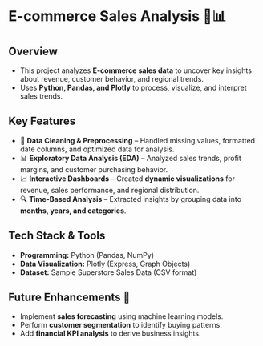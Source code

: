 # **E-commerce Sales Analysis 🛒📊**

## **Overview**
- This project analyzes **E-commerce sales data** to uncover key insights about revenue, customer behavior, and regional trends.  
- Uses **Python, Pandas, and Plotly** to process, visualize, and interpret sales trends.  

## **Key Features**
- 📌 **Data Cleaning & Preprocessing** – Handled missing values, formatted date columns, and optimized data for analysis.  
- 📊 **Exploratory Data Analysis (EDA)** – Analyzed sales trends, profit margins, and customer purchasing behavior.  
- 📈 **Interactive Dashboards** – Created **dynamic visualizations** for revenue, sales performance, and regional distribution.  
- 🔍 **Time-Based Analysis** – Extracted insights by grouping data into **months, years, and categories**.  

## **Tech Stack & Tools**
- **Programming:** Python (Pandas, NumPy)  
- **Data Visualization:** Plotly (Express, Graph Objects)  
- **Dataset:** Sample Superstore Sales Data (CSV format)  

## **Future Enhancements 🚀**
- Implement **sales forecasting** using machine learning models.  
- Perform **customer segmentation** to identify buying patterns.  
- Add **financial KPI analysis** to derive business insights.  
